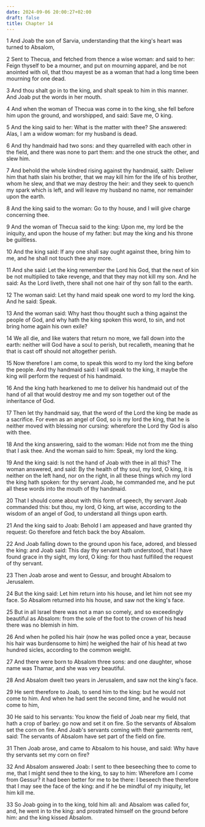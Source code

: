```yaml
---
date: 2024-09-06 20:00:27+02:00
draft: false
title: Chapter 14
---
```




1 And Joab the son of Sarvia, understanding that the king's heart was turned to Absalom,

2 Sent to Thecua, and fetched from thence a wise woman: and said to her: Feign thyself to be a mourner, and put on mourning apparel, and be not anointed with oil, that thou mayest be as a woman that had a long time been mourning for one dead.

3 And thou shalt go in to the king, and shalt speak to him in this manner. And Joab put the words in her mouth.

4 And when the woman of Thecua was come in to the king, she fell before him upon the ground, and worshipped, and said: Save me, O king.

5 And the king said to her: What is the matter with thee? She answered: Alas, I am a widow woman: for my husband is dead.

6 And thy handmaid had two sons: and they quarrelled with each other in the field, and there was none to part them: and the one struck the other, and slew him.

7 And behold the whole kindred rising against thy handmaid, saith: Deliver him that hath slain his brother, that we may kill him for the life of his brother, whom he slew, and that we may destroy the heir: and they seek to quench my spark which is left, and will leave my husband no name, nor remainder upon the earth.

8 And the king said to the woman: Go to thy house, and I will give charge concerning thee.

9 And the woman of Thecua said to the king: Upon me, my lord be the iniquity, and upon the house of my father: but may the king and his throne be guiltless.

10 And the king said: If any one shall say ought against thee, bring him to me, and he shall not touch thee any more.

11 And she said: Let the king remember the Lord his God, that the next of kin be not multiplied to take revenge, and that they may not kill my son. And he said: As the Lord liveth, there shall not one hair of thy son fall to the earth.

12 The woman said: Let thy hand maid speak one word to my lord the king. And he said: Speak.

13 And the woman said: Why hast thou thought such a thing against the people of God, and why hath the king spoken this word, to sin, and not bring home again his own exile?

14 We all die, and like waters that return no more, we fall down into the earth: neither will God have a soul to perish, but recalleth, meaning that he that is cast off should not altogether perish.

15 Now therefore I am come, to speak this word to my lord the king before the people. And thy handmaid said: I will speak to the king, it maybe the king will perform the request of his handmaid.

16 And the king hath hearkened to me to deliver his handmaid out of the hand of all that would destroy me and my son together out of the inheritance of God.

17 Then let thy handmaid say, that the word of the Lord the king be made as a sacrifice. For even as an angel of God, so is my lord the king, that he is neither moved with blessing nor cursing: wherefore the Lord thy God is also with thee.

18 And the king answering, said to the woman: Hide not from me the thing that I ask thee. And the woman said to him: Speak, my lord the king.

19 And the king said: Is not the hand of Joab with thee in all this? The woman answered, and said: By the health of thy soul, my lord, O king, it is neither on the left hand, nor on the right, in all these things which my lord the king hath spoken: for thy servant Joab, he commanded me, and he put all these words into the mouth of thy handmaid.

20 That I should come about with this form of speech, thy servant Joab commanded this: but thou, my lord, O king, art wise, according to the wisdom of an angel of God, to understand all things upon earth.

21 And the king said to Joab: Behold I am appeased and have granted thy request: Go therefore and fetch back the boy Absalom.

22 And Joab falling down to the ground upon his face, adored, and blessed the king: and Joab said: This day thy servant hath understood, that I have found grace in thy sight, my lord, O king: for thou hast fulfilled the request of thy servant.

23 Then Joab arose and went to Gessur, and brought Absalom to Jerusalem.

24 But the king said: Let him return into his house, and let him not see my face. So Absalom returned into his house, and saw not the king's face.

25 But in all Israel there was not a man so comely, and so exceedingly beautiful as Absalom: from the sole of the foot to the crown of his head there was no blemish in him.

26 And when he polled his hair (now he was polled once a year, because his hair was burdensome to him) he weighed the hair of his head at two hundred sicles, according to the common weight.

27 And there were born to Absalom three sons: and one daughter, whose name was Thamar, and she was very beautiful.

28 And Absalom dwelt two years in Jerusalem, and saw not the king's face.

29 He sent therefore to Joab, to send him to the king: but he would not come to him. And when he had sent the second time, and he would not come to him,

30 He said to his servants: You know the field of Joab near my field, that hath a crop of barley: go now and set it on fire. So the servants of Absalom set the corn on fire. And Joab's servants coming with their garments rent, said: The servants of Absalom have set part of the field on fire.

31 Then Joab arose, and came to Absalom to his house, and said: Why have thy servants set my corn on fire?

32 And Absalom answered Joab: I sent to thee beseeching thee to come to me, that I might send thee to the king, to say to him: Wherefore am I come from Gessur? it had been better for me to be there: I beseech thee therefore that I may see the face of the king: and if he be mindful of my iniquity, let him kill me.

33 So Joab going in to the king, told him all: and Absalom was called for, and, he went in to the king: and prostrated himself on the ground before him: and the king kissed Absalom.

